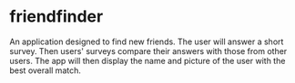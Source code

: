 # friendfinder
An application designed to find new friends. The user will answer a short survey. Then users' surveys compare their answers with those from other users. The app will then display the name and picture of the user with the best overall match.
